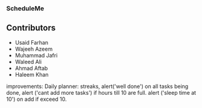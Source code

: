 ### ScheduleMe
## Contributors
- Usaid Farhan
- Wajeeh Azeem
- Muhammad Jafri
- Waleed Ali
- Ahmad Aftab
- Haleem Khan


improvements: 
Daily planner: streaks, alert('well done') on all tasks being done, alert ('cant add more tasks') if hours till 10 are full. alert ('sleep time at 10') on add if exceed 10.

